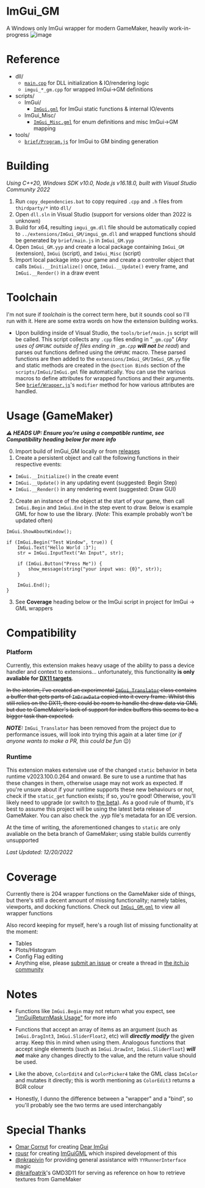 # ImGui_GM
A Windows only ImGui wrapper for modern GameMaker, heavily work-in-progress
![image](https://user-images.githubusercontent.com/6483989/208770256-e568fec4-e8ba-4239-82b6-97acbb7f2160.png)

# Reference
- dll/
  - [`main.cpp`](https://github.com/nommiin/ImGui_GM/blob/main/dll/main.cpp) for DLL initialization & IO/rendering logic
  - `imgui_*_gm.cpp` for wrapped ImGui->GM definitions
- scripts/
  - ImGui/
    - [`ImGui.gml`](https://github.com/nommiin/ImGui_GM/blob/main/scripts/ImGui/ImGui.gml) for ImGui static functions & internal IO/events
  - ImGui_Misc/
    - [`ImGui_Misc.gml`](https://github.com/nommiin/ImGui_GM/blob/main/scripts/ImGui_Misc/ImGui_Misc.gml) for enum definitions and misc ImGui->GM mapping 
- tools/
  - [`brief/Program.js`](https://github.com/nommiin/ImGui_GM/blob/main/tools/brief/Program.js) for ImGui to GM binding generation

# Building
*Using C++20, Windows SDK v10.0, Node.js v16.18.0, built with Visual Studio Community 2022*

1. Run `copy_dependencies.bat` to copy required `.cpp` and `.h` files from `thirdparty/*` into `dll/`
2. Open `dll.sln` in Visual Studio (support for versions older than 2022 is unknown)
3. Build for x64, resulting `imgui_gm.dll` file should be automatically copied to `../extensions/ImGui_GM/imgui_gm.dll` and wrapped functions should be generated by `brief/main.js` in `ImGui_GM.yyp`
4. Open `ImGui_GM.yyp` and create a local package containing `ImGui_GM` (extension), `ImGui` (script), and `ImGui_Misc` (script)
5. Import local package into your game and create a controller object that calls `ImGui.__Initialize()` once, `ImGui.__Update()` every frame, and `ImGui.__Render()` in a draw event

# Toolchain
I'm not sure if *toolchain* is the correct term here, but it sounds cool so I'll run with it. Here are some extra words on how the extension building works.

- Upon building inside of Visual Studio, the `tools/brief/main.js` script will be called. This script collects any `.cpp` files ending in "`_gm.cpp`" (*Any uses of `GMFUNC` outside of files ending in `_gm.cpp` **will not** be read*) and parses out functions defined using the `GMFUNC` macro. These parsed functions are then added to the `extensions/ImGui_GM/ImGui_GM.yy` file and static methods are created in the `@section Binds` section of the `scripts/ImGui/ImGui.gml` file automatically. You can use the various macros to define attributes for wrapped functions and their arguments. See [`brief/Wrapper.js`](https://github.com/nommiin/ImGui_GM/blob/main/tools/brief/Wrapper.js#L95)'s `modifier` method for how various attributes are handled. 


# Usage (GameMaker)
***⚠️ HEADS UP: Ensure you're using a compatible runtime, see Compatibility heading below for more info***

0. Import build of ImGui_GM locally or from [releases](https://github.com/nommiin/ImGui_GM/releases/tag/build)
1. Create a persistent object and call the following functions in their respective events:
  - `ImGui.__Initialize()` in the create event
  - `ImGui.__Update()` in any updating event (suggested: Begin Step)
  - `ImGui.__Render()` in any rendering event (suggested: Draw GUI)
  
2. Create an instance of the object at the start of your game, then call `ImGui.Begin` and `ImGui.End` in the step event to draw. Below is example GML for how to use the library. (*Note:* This example probably won't be updated often)

```gml
ImGui.ShowAboutWindow();

if (ImGui.Begin("Test Window", true)) {
	ImGui.Text("Hello World :3");
	str = ImGui.InputText("An Input", str);
	
	if (ImGui.Button("Press Me")) {
		show_message(string("your input was: {0}", str));	
	}
	
	ImGui.End();
}
```

3. See **Coverage** heading below or the ImGui script in project for ImGui -> GML wrappers

# Compatibility
### Platform
Currently, this extension makes heavy usage of the ability to pass a device handler and context to extensions... unfortunately, this functionality **is only avaliable for [DX11 targets](https://manual.yoyogames.com/index.htm#t=GameMaker_Language%2FGML_Reference%2FOS_And_Compiler%2Fos_get_info.htm)**. 

~~In the interim, I've created an experimental [`ImGui_Translator`](https://github.com/nommiin/ImGui_GM/blob/main/scripts/ImGui_Translator/ImGui_Translator.gml) class contains a buffer that gets parts of `ImDrawData` copied into it every frame. Whilst this still relies on the DX11, there could be room to handle the draw data via GML but due to GameMaker's lack of support for index buffers this seems to be a bigger task than expected.~~

***NOTE:*** `ImGui_Translator` has been removed from the project due to performance issues, will look into trying this again at a later time (*or if anyone wants to make a PR, this could be fun* 😉)

### Runtime
This extension makes extensive use of the changed `static` behavior in beta runtime v2023.100.0.264 and onward. Be sure to use a runtime that has these changes in them, otherwise usage may not work as expected. If you're unsure about if your runtime supports these new behaviours or not, check if the `static_get` function exists; if so, you're good! Otherwise, you'll likely need to upgrade (or switch to [the beta](https://gms.yoyogames.com/release-notes-runtime-NuBeta.html)). As a good rule of thumb, it's best to assume this project will be using the latest beta release of GameMaker. You can also check the .yyp file's metadata for an IDE version.

At the time of writing, the aforementioned changes to `static` are only avaliable on the beta branch of GameMaker; using stable builds currently unsupported

*Last Updated: 12/20/2022*

# Coverage
Currently there is 204 wrapper functions on the GameMaker side of things, but there's still a decent amount of missing functionality; namely tables, viewports, and docking functions. Check out [`ImGui_GM.gml`](https://github.com/nommiin/ImGui_GM/blob/main/scripts/ImGui/ImGui.gml#L2) to view all wrapper functions

Also record keeping for myself, here's a rough list of missing functionality at the moment:
- Tables
- Plots/Histogram
- Config Flag editing
- Anything else, please [submit an issue](https://github.com/nommiin/ImGui_GM/issues) or create a thread in [the itch.io community](https://nommiiin.itch.io/imgui-gm/community)

# Notes
- Functions like `ImGui.Begin` may not return what you expect, see ["ImGuiReturnMask Usage"](https://github.com/nommiin/ImGui_GM/wiki/ImGuiReturnMask-Usage) for more info

- Functions that accept an array of items as an argument (such as `ImGui.DragInt3`, `ImGui.SliderFloat2`, etc) will ***directly modify*** the given array. Keep this in mind when using them. Analogous functions that accept single elements (such as `ImGui.DrawInt`, `ImGui.SliderFloat`) ***will not*** make any changes directly to the value, and the return value should be used.

- Like the above, `ColorEdit4` and `ColorPicker4` take the GML class `ImColor` and mutates it directly; this is worth mentioning as `ColorEdit3` returns a BGR colour

- Honestly, I dunno the difference between a "wrapper" and a "bind", so you'll probably see the two terms are used interchangably

# Special Thanks
- [Omar Cornut](https://github.com/ocornut/) for creating [Dear ImGui](https://github.com/ocornut/imgui)
- [rousr](https://rou.sr/) for creating [ImGuiGML](https://imguigml.rou.sr/) which inspired development of this
- [@nkrapivin](https://github.com/nkrapivin) for providing general assistance with `YYRunnerInterface` magic
- [@kraifpatrik](https://github.com/blueburncz/GMD3D11)'s GMD3D11 for serving as reference on how to retrieve textures from GameMaker
